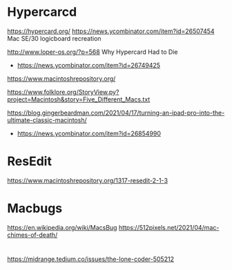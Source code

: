 # Hypercarcd
https://hypercard.org/
https://news.ycombinator.com/item?id=26507454 Mac SE/30 logicboard recreation 

http://www.loper-os.org/?p=568 Why Hypercard Had to Die
* https://news.ycombinator.com/item?id=26749425

https://www.macintoshrepository.org/

https://www.folklore.org/StoryView.py?project=Macintosh&story=Five_Different_Macs.txt

https://blog.gingerbeardman.com/2021/04/17/turning-an-ipad-pro-into-the-ultimate-classic-macintosh/
* https://news.ycombinator.com/item?id=26854990

# ResEdit
https://www.macintoshrepository.org/1317-resedit-2-1-3

# Macbugs
https://en.wikipedia.org/wiki/MacsBug
https://512pixels.net/2021/04/mac-chimes-of-death/

#
https://midrange.tedium.co/issues/the-lone-coder-505212
